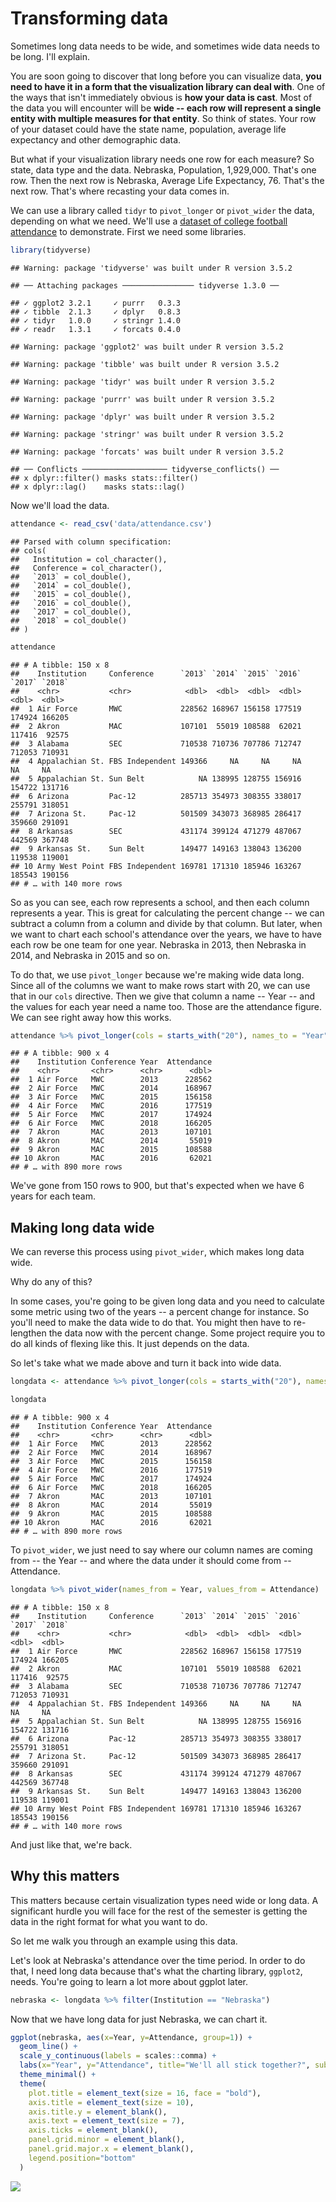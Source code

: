# Transforming data

Sometimes long data needs to be wide, and sometimes wide data needs to be long. I'll explain.

You are soon going to discover that long before you can visualize data, **you need to have it in a form that the visualization library can deal with**. One of the ways that isn't immediately obvious is **how your data is cast**. Most of the data you will encounter will be **wide -- each row will represent a single entity with multiple measures for that entity**. So think of states. Your row of your dataset could have the state name, population, average life expectancy and other demographic data. 

But what if your visualization library needs one row for each measure? So state, data type and the data. Nebraska, Population, 1,929,000. That's one row. Then the next row is Nebraska, Average Life Expectancy, 76. That's the next row. That's where recasting your data comes in. 

We can use a library called `tidyr` to `pivot_longer` or `pivot_wider` the data, depending on what we need. We'll use a [dataset of college football attendance](https://unl.box.com/s/hvxmnxhr41x4ikgt3vk38aczcbrf97pn) to demonstrate. First we need some libraries. 


```r
library(tidyverse)
```

```
## Warning: package 'tidyverse' was built under R version 3.5.2
```

```
## ── Attaching packages ──────────────── tidyverse 1.3.0 ──
```

```
## ✓ ggplot2 3.2.1     ✓ purrr   0.3.3
## ✓ tibble  2.1.3     ✓ dplyr   0.8.3
## ✓ tidyr   1.0.0     ✓ stringr 1.4.0
## ✓ readr   1.3.1     ✓ forcats 0.4.0
```

```
## Warning: package 'ggplot2' was built under R version 3.5.2
```

```
## Warning: package 'tibble' was built under R version 3.5.2
```

```
## Warning: package 'tidyr' was built under R version 3.5.2
```

```
## Warning: package 'purrr' was built under R version 3.5.2
```

```
## Warning: package 'dplyr' was built under R version 3.5.2
```

```
## Warning: package 'stringr' was built under R version 3.5.2
```

```
## Warning: package 'forcats' was built under R version 3.5.2
```

```
## ── Conflicts ─────────────────── tidyverse_conflicts() ──
## x dplyr::filter() masks stats::filter()
## x dplyr::lag()    masks stats::lag()
```

Now we'll load the data. 


```r
attendance <- read_csv('data/attendance.csv')
```

```
## Parsed with column specification:
## cols(
##   Institution = col_character(),
##   Conference = col_character(),
##   `2013` = col_double(),
##   `2014` = col_double(),
##   `2015` = col_double(),
##   `2016` = col_double(),
##   `2017` = col_double(),
##   `2018` = col_double()
## )
```


```r
attendance
```

```
## # A tibble: 150 x 8
##    Institution     Conference      `2013` `2014` `2015` `2016` `2017` `2018`
##    <chr>           <chr>            <dbl>  <dbl>  <dbl>  <dbl>  <dbl>  <dbl>
##  1 Air Force       MWC             228562 168967 156158 177519 174924 166205
##  2 Akron           MAC             107101  55019 108588  62021 117416  92575
##  3 Alabama         SEC             710538 710736 707786 712747 712053 710931
##  4 Appalachian St. FBS Independent 149366     NA     NA     NA     NA     NA
##  5 Appalachian St. Sun Belt            NA 138995 128755 156916 154722 131716
##  6 Arizona         Pac-12          285713 354973 308355 338017 255791 318051
##  7 Arizona St.     Pac-12          501509 343073 368985 286417 359660 291091
##  8 Arkansas        SEC             431174 399124 471279 487067 442569 367748
##  9 Arkansas St.    Sun Belt        149477 149163 138043 136200 119538 119001
## 10 Army West Point FBS Independent 169781 171310 185946 163267 185543 190156
## # … with 140 more rows
```

So as you can see, each row represents a school, and then each column represents a year. This is great for calculating the percent change -- we can subtract a column from a column and divide by that column. But later, when we want to chart each school's attendance over the years, we have to have each row be one team for one year. Nebraska in 2013, then Nebraska in 2014, and Nebraska in 2015 and so on. 

To do that, we use `pivot_longer` because we're making wide data long. Since all of the columns we want to make rows start with 20, we can use that in our `cols` directive. Then we give that column a name -- Year -- and the values for each year need a name too. Those are the attendance figure. We can see right away how this works.  


```r
attendance %>% pivot_longer(cols = starts_with("20"), names_to = "Year", values_to = "Attendance")
```

```
## # A tibble: 900 x 4
##    Institution Conference Year  Attendance
##    <chr>       <chr>      <chr>      <dbl>
##  1 Air Force   MWC        2013      228562
##  2 Air Force   MWC        2014      168967
##  3 Air Force   MWC        2015      156158
##  4 Air Force   MWC        2016      177519
##  5 Air Force   MWC        2017      174924
##  6 Air Force   MWC        2018      166205
##  7 Akron       MAC        2013      107101
##  8 Akron       MAC        2014       55019
##  9 Akron       MAC        2015      108588
## 10 Akron       MAC        2016       62021
## # … with 890 more rows
```

We've gone from 150 rows to 900, but that's expected when we have 6 years for each team. 

## Making long data wide

We can reverse this process using `pivot_wider`, which makes long data wide.

Why do any of this? 

In some cases, you're going to be given long data and you need to calculate some metric using two of the years -- a percent change for instance. So you'll need to make the data wide to do that. You might then have to re-lengthen the data now with the percent change. Some project require you to do all kinds of flexing like this. It just depends on the data.

So let's take what we made above and turn it back into wide data.


```r
longdata <- attendance %>% pivot_longer(cols = starts_with("20"), names_to = "Year", values_to = "Attendance")

longdata
```

```
## # A tibble: 900 x 4
##    Institution Conference Year  Attendance
##    <chr>       <chr>      <chr>      <dbl>
##  1 Air Force   MWC        2013      228562
##  2 Air Force   MWC        2014      168967
##  3 Air Force   MWC        2015      156158
##  4 Air Force   MWC        2016      177519
##  5 Air Force   MWC        2017      174924
##  6 Air Force   MWC        2018      166205
##  7 Akron       MAC        2013      107101
##  8 Akron       MAC        2014       55019
##  9 Akron       MAC        2015      108588
## 10 Akron       MAC        2016       62021
## # … with 890 more rows
```

To `pivot_wider`, we just need to say where our column names are coming from -- the Year -- and where the data under it should come from -- Attendance. 


```r
longdata %>% pivot_wider(names_from = Year, values_from = Attendance)
```

```
## # A tibble: 150 x 8
##    Institution     Conference      `2013` `2014` `2015` `2016` `2017` `2018`
##    <chr>           <chr>            <dbl>  <dbl>  <dbl>  <dbl>  <dbl>  <dbl>
##  1 Air Force       MWC             228562 168967 156158 177519 174924 166205
##  2 Akron           MAC             107101  55019 108588  62021 117416  92575
##  3 Alabama         SEC             710538 710736 707786 712747 712053 710931
##  4 Appalachian St. FBS Independent 149366     NA     NA     NA     NA     NA
##  5 Appalachian St. Sun Belt            NA 138995 128755 156916 154722 131716
##  6 Arizona         Pac-12          285713 354973 308355 338017 255791 318051
##  7 Arizona St.     Pac-12          501509 343073 368985 286417 359660 291091
##  8 Arkansas        SEC             431174 399124 471279 487067 442569 367748
##  9 Arkansas St.    Sun Belt        149477 149163 138043 136200 119538 119001
## 10 Army West Point FBS Independent 169781 171310 185946 163267 185543 190156
## # … with 140 more rows
```

And just like that, we're back. 

## Why this matters

This matters because certain visualization types need wide or long data. A significant hurdle you will face for the rest of the semester is getting the data in the right format for what you want to do. 

So let me walk you through an example using this data. 

Let's look at Nebraska's attendance over the time period. In order to do that, I need long data because that's what the charting library, `ggplot2`, needs. You're going to learn a lot more about ggplot later.


```r
nebraska <- longdata %>% filter(Institution == "Nebraska")
```

Now that we have long data for just Nebraska, we can chart it.


```r
ggplot(nebraska, aes(x=Year, y=Attendance, group=1)) + 
  geom_line() + 
  scale_y_continuous(labels = scales::comma) + 
  labs(x="Year", y="Attendance", title="We'll all stick together?", subtitle="It's not as bad as you think -- they widened the seats, cutting the number.", caption="Source: NCAA | By Matt Waite", color = "Outcome") +
  theme_minimal() + 
  theme(
    plot.title = element_text(size = 16, face = "bold"),
    axis.title = element_text(size = 10),
    axis.title.y = element_blank(),
    axis.text = element_text(size = 7),
    axis.ticks = element_blank(),
    panel.grid.minor = element_blank(),
    panel.grid.major.x = element_blank(),
    legend.position="bottom"
  )
```

![](06-transforming_files/figure-epub3/unnamed-chunk-8-1.png)<!-- -->

